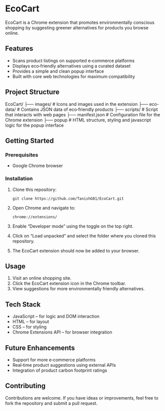 # EcoCart

EcoCart is a Chrome extension that promotes environmentally conscious shopping by suggesting greener alternatives for products you browse online.

## Features

- Scans product listings on supported e‑commerce platforms
- Displays eco‑friendly alternatives using a curated dataset
- Provides a simple and clean popup interface
- Built with core web technologies for maximum compatibility

## Project Structure

EcoCart/
├── images/ # Icons and images used in the extension
├── eco-data/ # Contains JSON data of eco‑friendly products
├── scripts/ # Script that interacts with web pages
├── manifest.json # Configuration file for the Chrome extension
├── popup # HTML structure, styling and javascript logic for the popup interface

## Getting Started

### Prerequisites

- Google Chrome browser

### Installation

1. Clone this repository:

   ```
   git clone https://github.com/TanishG01/EcoCart.git
   ```

2. Open Chrome and navigate to:

   ```
   chrome://extensions/
   ```

3. Enable “Developer mode” using the toggle on the top right.
4. Click on “Load unpacked” and select the folder where you cloned this repository.
5. The EcoCart extension should now be added to your browser.

## Usage

1. Visit an online shopping site.
2. Click the EcoCart extension icon in the Chrome toolbar.
3. View suggestions for more environmentally friendly alternatives.

## Tech Stack

- JavaScript – for logic and DOM interaction
- HTML – for layout
- CSS – for styling
- Chrome Extensions API – for browser integration

## Future Enhancements

- Support for more e‑commerce platforms
- Real‑time product suggestions using external APIs
- Integration of product carbon footprint ratings

## Contributing

Contributions are welcome. If you have ideas or improvements, feel free to fork the repository and submit a pull request.
